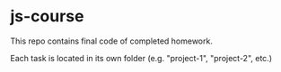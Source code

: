# js-course
This repo contains final code of completed homework.

Each task is located  in its own folder (e.g. "project-1", "project-2", etc.)
